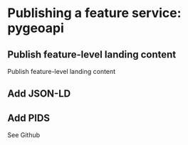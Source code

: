 # Publishing a feature service: pygeoapi



## Publish feature-level landing content

Publish feature-level landing content

## Add JSON-LD


## Add PIDS
See Github
